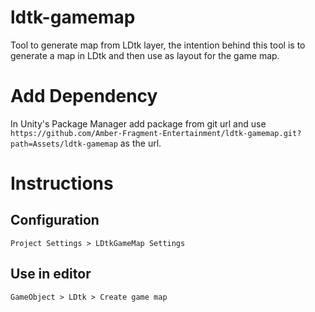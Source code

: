 # ldtk-gamemap

Tool to generate map from LDtk layer, the intention behind this tool is to generate a map in LDtk and then use as layout for the game map.

Add Dependency
===
In Unity's Package Manager add package from git url and use `https://github.com/Amber-Fragment-Entertainment/ldtk-gamemap.git?path=Assets/ldtk-gamemap` as the url.

# Instructions

## Configuration

`Project Settings > LDtkGameMap Settings`

## Use in editor

`GameObject > LDtk > Create game map`